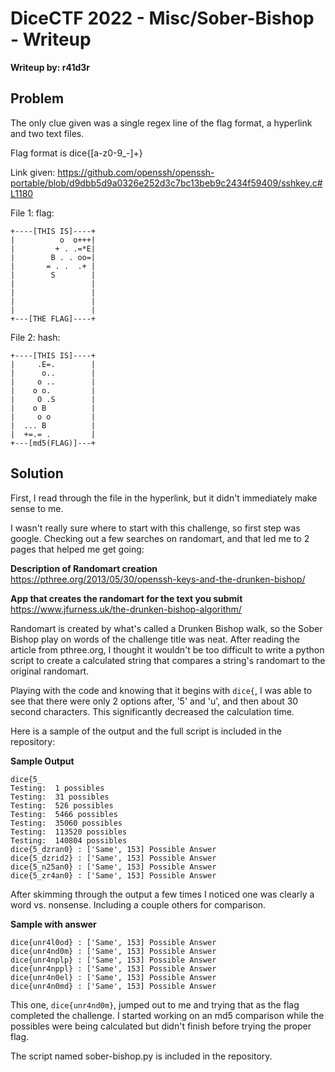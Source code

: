 # DiceCTF 2022 - Misc/Sober-Bishop - Writeup

**Writeup by: r41d3r**

## Problem

The only clue given was a single regex line of the flag format, a hyperlink and two text files.

Flag format is dice{[a-z0-9_-]+}

Link given: https://github.com/openssh/openssh-portable/blob/d9dbb5d9a0326e252d3c7bc13beb9c2434f59409/sshkey.c#L1180

File 1: flag:
```
+----[THIS IS]----+
|          o  o+++|
|         + . .=*E|
|        B . . oo=|
|       = . .  .+ |
|        S        |
|                 |
|                 |
|                 |
|                 |
+---[THE FLAG]----+
```

File 2: hash:
```
+----[THIS IS]----+
|     .E=.        |
|      o..        |
|     o ..        |
|    o o.         |
|     O .S        |
|    o B          |
|     o o         |
|  ... B          |
|  +=.= .         |
+---[md5(FLAG)]---+
```

## Solution

First, I read through the file in the hyperlink, but it didn't immediately make sense to me.

I wasn't really sure where to start with this challenge, so first step was google.  Checking out a few searches on randomart, and that led me to 2 pages that helped me get going:

**Description of Randomart creation**
https://pthree.org/2013/05/30/openssh-keys-and-the-drunken-bishop/

**App that creates the randomart for the text you submit**
https://www.jfurness.uk/the-drunken-bishop-algorithm/

Randomart is created by what's called a Drunken Bishop walk, so the Sober Bishop play on words of the challenge title was neat.  After reading the article from pthree.org, I thought it wouldn't be too difficult to write a python script to create a calculated string that compares a string's randomart to the original randomart.

Playing with the code and knowing that it begins with `dice{`, I was able to see that there were only 2 options after, '5' and 'u', and then about 30 second characters.  This significantly decreased the calculation time.

Here is a sample of the output and the full script is included in the repository:

**Sample Output**
```
dice{5_
Testing:  1 possibles
Testing:  31 possibles
Testing:  526 possibles
Testing:  5466 possibles
Testing:  35060 possibles
Testing:  113520 possibles
Testing:  140804 possibles
dice{5_dzran0} : ['Same', 153] Possible Answer
dice{5_dzrid2} : ['Same', 153] Possible Answer
dice{5_n25an0} : ['Same', 153] Possible Answer
dice{5_zr4an0} : ['Same', 153] Possible Answer
```

After skimming through the output a few times I noticed one was clearly a word vs. nonsense.  Including a couple others for comparison.

**Sample with answer**
```
dice{unr4l0od} : ['Same', 153] Possible Answer
dice{unr4nd0m} : ['Same', 153] Possible Answer
dice{unr4nplp} : ['Same', 153] Possible Answer
dice{unr4nppl} : ['Same', 153] Possible Answer
dice{unr4n0el} : ['Same', 153] Possible Answer
dice{unr4n0md} : ['Same', 153] Possible Answer
```

This one, `dice{unr4nd0m}`, jumped out to me and trying that as the flag completed the challenge.  I started working on an md5 comparison while the possibles were being calculated but didn't finish before trying the proper flag.

The script named sober-bishop.py is included in the repository.
